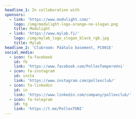 ```yaml
---
headline_1: In collaboration with
sponsors:
  - link: 'https://www.modulight.com/'
    logo: /img/modulight-logo-orange-no-slogan.png
    title: Modulight
  - link: 'https://www.mylab.fi/'
    logo: /img/mylab_logo_slogan_black_rgb.jpg
    title: Mylab
headline_2: 'Clubroom: Päätalo basement, PC001E'
social_media:
  - icon: fa-facebook
    id: fb
    link: 'https://www.facebook.com/PollexTampereUni'
  - icon: fa-instagram
    id: insta
    link: 'https://www.instagram.com/pollexclub/'
  - icon: fa-linkedin
    id: in
    link: 'https://www.linkedin.com/company/pollexclub/'
  - icon: fa-telegram
    id: tg
    link: 'https://t.me/PollexTUNI'
---
```


